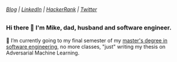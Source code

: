 ###### [Blog](https://softwareengineering.netlify.app/)  |  [LinkedIn](https://www.linkedin.com/in/mikecamara) |   [HackerRank](https://www.hackerrank.com/mikecamara)    |  [Twitter](https://www.twitter.com/mikegomescamara)

### Hi there 👋 I'm Mike, dad, husband and software engineer.


🔭  I’m currently going to my final semester of my [master's degree in software engineering](https://www.cs.ut.ee/en/studying/software-engineering-msc), no more classes, "just" writing my thesis on Adversarial Machine Learning.


